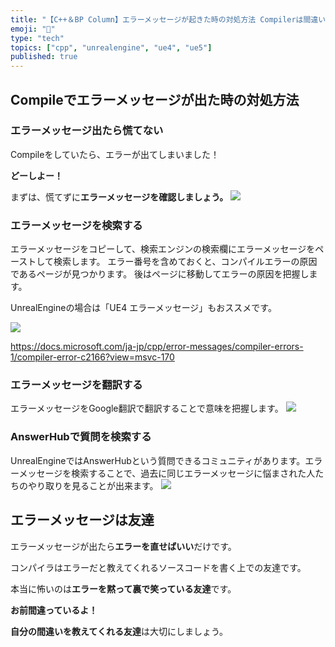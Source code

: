 ```yaml
---
title: "【C++＆BP Column】エラーメッセージが起きた時の対処方法 Compilerは間違いを教えてくれる友達"
emoji: "🤝"
type: "tech"
topics: ["cpp", "unrealengine", "ue4", "ue5"]
published: true
---
```


## Compileでエラーメッセージが出た時の対処方法

### エラーメッセージ出たら慌てない
Compileをしていたら、エラーが出てしまいました！

**どーしよー！**

まずは、慌てずに**エラーメッセージを確認しましょう。**
![](https://storage.googleapis.com/zenn-user-upload/80cee07cdefc-20220114.png)

### エラーメッセージを検索する
エラーメッセージをコピーして、検索エンジンの検索欄にエラーメッセージをペーストして検索します。
エラー番号を含めておくと、コンパイルエラーの原因であるページが見つかります。
後はページに移動してエラーの原因を把握します。

UnrealEngineの場合は「UE4 エラーメッセージ」もおススメです。

![](https://storage.googleapis.com/zenn-user-upload/cb4547d68d66-20220114.png)

https://docs.microsoft.com/ja-jp/cpp/error-messages/compiler-errors-1/compiler-error-c2166?view=msvc-170

### エラーメッセージを翻訳する
エラーメッセージをGoogle翻訳で翻訳することで意味を把握します。
![](https://storage.googleapis.com/zenn-user-upload/16e2a245d53e-20220114.png)

### AnswerHubで質問を検索する
UnrealEngineではAnswerHubという質問できるコミュニティがあります。エラーメッセージを検索することで、過去に同じエラーメッセージに悩まされた人たちのやり取りを見ることが出来ます。
![](https://storage.googleapis.com/zenn-user-upload/b50c4a0b523e-20220114.png)

## エラーメッセージは友達
エラーメッセージが出たら**エラーを直せばいい**だけです。

コンパイラはエラーだと教えてくれるソースコードを書く上での友達です。

本当に怖いのは**エラーを黙って裏で笑っている友達**です。

**お前間違っているよ！**

**自分の間違いを教えてくれる友達**は大切にしましょう。

